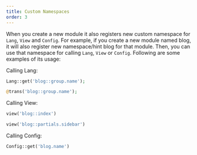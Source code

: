 ```yaml
---
title: Custom Namespaces
order: 3
---
```


When you create a new module it also registers new custom namespace for `Lang`, `View` and `Config`. For example, if you create a new module named blog, it will also register new namespace/hint blog for that module. Then, you can use that namespace for calling `Lang`, `View` or `Config`. Following are some examples of its usage:

Calling Lang:

```php
Lang::get('blog::group.name');

@trans('blog::group.name');
```

Calling View:

```php
view('blog::index')

view('blog::partials.sidebar')
```

Calling Config:

```php
Config::get('blog.name')
```
